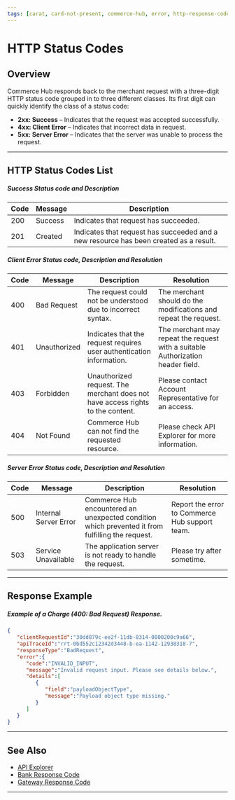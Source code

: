 ```yaml
---
tags: [carat, card-not-present, commerce-hub, error, http-response-code, response-code, card-present]
---
```


# HTTP Status Codes

## Overview
Commerce Hub responds back to the merchant request with a three-digit HTTP status code grouped in to three different classes. Its first digit can quickly identify the class of a status code:

- **2xx: Success** – Indicates that the request was accepted successfully.
- **4xx: Client Error** – Indicates that incorrect data in request.
- **5xx: Server Error** – Indicates that the server was unable to process the request.

---

## HTTP Status Codes List

<!--
type: tab
title: 2xx
-->

##### Success Status code and Description

| Code | Message | Description |
| --------- | --- | ------- |
| 200 | Success | Indicates that request has succeeded. |
| 201 | Created | Indicates that request has succeeded and a new resource has been created as a result. |


<!--
type: tab
title: 4xx
-->

##### Client Error Status code, Description and Resolution

| Code | Message  | Description | Resolution |
| --------- | --- | ------- | --------- |
| 400 | Bad Request | The request could not be understood due to incorrect syntax. | The merchant should do the modifications and repeat the request. |
| 401 | Unauthorized | Indicates that the request requires user authentication information. | The merchant may repeat the request with a suitable Authorization header field. |
| 403 | Forbidden | Unauthorized request. The merchant does not have access rights to the content. | Please contact Account Representative for an access. |
| 404 | Not Found | Commerce Hub can not find the requested resource. | Please check API Explorer for more information. |

<!--
type: tab
title: 5xx
-->

##### Server Error Status code, Description and Resolution

| Code | Message | Description | Resolution |
| --------- | ---- | ------ | ------- |
| 500 | Internal Server Error | Commerce Hub encountered an unexpected condition which prevented it from fulfilling the request. | Report the error to Commerce Hub support team. |
| 503 | Service Unavailable | The application server is not ready to handle the request. | Please try after sometime. |


<!-- type: tab-end -->

---

## Response Example

<!--
type: tab
title: Error Response
-->

##### Example of a Charge (400: Bad Request) Response.

```json
{
   "clientRequestId":"30dd879c-ee2f-11db-8314-0800200c9a66",
   "apiTraceId":"rrt-0bd552c12342d3448-b-ea-1142-12938318-7",
   "responseType":"BadRequest",
   "error":{
      "code":"INVALID_INPUT",
      "message":"Invalid request input. Please see details below.",
      "details":[
         {
            "field":"payloadObjectType",
            "message":"Payload object type missing."
         }
      ]
   }
}

```
<!-- type: tab-end -->

---

## See Also

- [API Explorer](../api/?type=post&path=/payments/v1/charges)
- [Bank Response Code](?path=docs/Resources/Guides/Response-Codes/Bank-Issuer.md)
- [Gateway Response Code](?path=docs/Resources/Guides/Response-Codes/Gateway.md)

---
